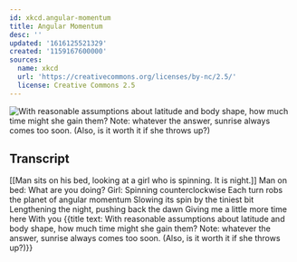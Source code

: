```yaml
---
id: xkcd.angular-momentum
title: Angular Momentum
desc: ''
updated: '1616125521329'
created: '1159167600000'
sources:
  name: xkcd
  url: 'https://creativecommons.org/licenses/by-nc/2.5/'
  license: Creative Commons 2.5
---
```

![With reasonable assumptions about latitude and body shape, how much time might she gain them?  Note: whatever the answer, sunrise always comes too soon. (Also, is it worth it if she throws up?)](https://imgs.xkcd.com/comics/angular_momentum.jpg)

## Transcript
[[Man sits on his bed, looking at a girl who is spinning.  It is night.]]
Man on bed: What are you doing? 
Girl: Spinning counterclockwise
Each turn robs the planet of angular momentum
Slowing its spin by the tiniest bit
Lengthening the night, pushing back the dawn
Giving me a little more time here
With you
{{title text: With reasonable assumptions about latitude and body shape, how much time might she gain them?  Note: whatever the answer, sunrise always comes too soon. (Also, is it worth it if she throws up?)}}
